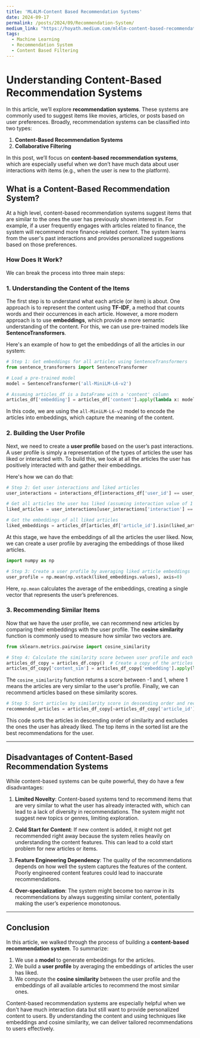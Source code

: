 ```yaml
---
title: 'ML4LM-Content Based Recommendation Systems'
date: 2024-09-17
permalink: /posts/2024/09/Recommendation-System/
medium_link: "https://hoyath.medium.com/ml4lm-content-based-recommendation-systems-859c1c601ea1"
tags:
  - Machine Learning
  - Recommendation System
  - Content Based Filtering
---
```


# Understanding Content-Based Recommendation Systems

In this article, we’ll explore **recommendation systems**. These systems are commonly used to suggest items like movies, articles, or posts based on user preferences. Broadly, recommendation systems can be classified into two types:

1. **Content-Based Recommendation Systems**
2. **Collaborative Filtering**

In this post, we’ll focus on **content-based recommendation systems**, which are especially useful when we don’t have much data about user interactions with items (e.g., when the user is new to the platform). 

## What is a Content-Based Recommendation System?

At a high level, content-based recommendation systems suggest items that are similar to the ones the user has previously shown interest in. For example, if a user frequently engages with articles related to finance, the system will recommend more finance-related content. The system learns from the user's past interactions and provides personalized suggestions based on those preferences.

### How Does It Work?

We can break the process into three main steps:

### 1. Understanding the Content of the Items

The first step is to understand what each article (or item) is about. One approach is to represent the content using **TF-IDF**, a method that counts words and their occurrences in each article. However, a more modern approach is to use **embeddings**, which provide a more semantic understanding of the content. For this, we can use pre-trained models like **SentenceTransformers**.

Here's an example of how to get the embeddings of all the articles in our system:

```python
# Step 1: Get embeddings for all articles using SentenceTransformers
from sentence_transformers import SentenceTransformer

# Load a pre-trained model
model = SentenceTransformer('all-MiniLM-L6-v2')

# Assuming articles_df is a DataFrame with a 'content' column
articles_df['embedding'] = articles_df['content'].apply(lambda x: model.encode(x))
```

In this code, we are using the `all-MiniLM-L6-v2` model to encode the articles into embeddings, which capture the meaning of the content.

### 2. Building the User Profile

Next, we need to create a **user profile** based on the user’s past interactions. A user profile is simply a representation of the types of articles the user has liked or interacted with. To build this, we look at all the articles the user has positively interacted with and gather their embeddings.

Here's how we can do that:

```python
# Step 2: Get user interactions and liked articles
user_interactions = interactions_df[interactions_df['user_id'] == user_id]

# Get all articles the user has liked (assuming interaction value of 1 means 'like')
liked_articles = user_interactions[user_interactions['interaction'] == 1]['article_id']

# Get the embeddings of all liked articles
liked_embeddings = articles_df[articles_df['article_id'].isin(liked_articles)]['embedding']
```

At this stage, we have the embeddings of all the articles the user liked. Now, we can create a user profile by averaging the embeddings of those liked articles.

```python
import numpy as np

# Step 3: Create a user profile by averaging liked article embeddings
user_profile = np.mean(np.vstack(liked_embeddings.values), axis=0)
```

Here, `np.mean` calculates the average of the embeddings, creating a single vector that represents the user’s preferences.

### 3. Recommending Similar Items

Now that we have the user profile, we can recommend new articles by comparing their embeddings with the user profile. The **cosine similarity** function is commonly used to measure how similar two vectors are.

```python
from sklearn.metrics.pairwise import cosine_similarity

# Step 4: Calculate the similarity score between user profile and each article
articles_df_copy = articles_df.copy()  # Create a copy of the articles DataFrame
articles_df_copy['content_sim'] = articles_df_copy['embedding'].apply(lambda x: cosine_similarity([user_profile], [x])[0][0])
```

The `cosine_similarity` function returns a score between -1 and 1, where 1 means the articles are very similar to the user's profile. Finally, we can recommend articles based on these similarity scores.

```python
# Step 5: Sort articles by similarity score in descending order and recommend the top ones
recommended_articles = articles_df_copy[~articles_df_copy['article_id'].isin(liked_articles)].sort_values(by='content_sim', ascending=False)
```

This code sorts the articles in descending order of similarity and excludes the ones the user has already liked. The top items in the sorted list are the best recommendations for the user.

---

## Disadvantages of Content-Based Recommendation Systems

While content-based systems can be quite powerful, they do have a few disadvantages:

1. **Limited Novelty**: Content-based systems tend to recommend items that are very similar to what the user has already interacted with, which can lead to a lack of diversity in recommendations. The system might not suggest new topics or genres, limiting exploration.

2. **Cold Start for Content**: If new content is added, it might not get recommended right away because the system relies heavily on understanding the content features. This can lead to a cold start problem for new articles or items.

3. **Feature Engineering Dependency**: The quality of the recommendations depends on how well the system captures the features of the content. Poorly engineered content features could lead to inaccurate recommendations.

4. **Over-specialization**: The system might become too narrow in its recommendations by always suggesting similar content, potentially making the user’s experience monotonous.

---

## Conclusion

In this article, we walked through the process of building a **content-based recommendation system**. To summarize:

1. We use a **model** to generate embeddings for the articles.
2. We build a **user profile** by averaging the embeddings of articles the user has liked.
3. We compute the **cosine similarity** between the user profile and the embeddings of all available articles to recommend the most similar ones.

Content-based recommendation systems are especially helpful when we don't have much interaction data but still want to provide personalized content to users. By understanding the content and using techniques like embeddings and cosine similarity, we can deliver tailored recommendations to users effectively.
